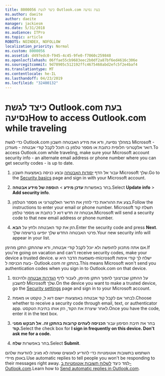 ```yaml
---
title: 8000056 כיצד לגשת Outlook.com בעת נסיעה
ms.author: daeite
author: daeite
manager: jackiesm
ms.date: 5/31/2018
ms.audience: ITPro
ms.topic: article
ROBOTS: NOINDEX, NOFOLLOW
localization_priority: Normal
ms.custom: 8000056
ms.assetid: d497edc0-f945-4c45-9fe0-f7060c259848
ms.openlocfilehash: 06ffae55cb9683eec2b0df2a87bf6ed4616c306e
ms.sourcegitcommit: 9d78905c512192ffc4675468abd2efc5f2e4baf4
ms.translationtype: MT
ms.contentlocale: he-IL
ms.lasthandoff: 04/23/2019
ms.locfileid: "32400132"
---
```

# <a name="how-to-access-outlookcom-while-traveling"></a><span data-ttu-id="ac4be-102">כיצד לגשת Outlook.com בעת נסיעה</span><span class="sxs-lookup"><span data-stu-id="ac4be-102">How to access Outlook.com while traveling</span></span>

<span data-ttu-id="ac4be-103">כדי לגשת Outlook.com במהלך נסיעה, ודא את מידע האבטחה חשבון Microsoft - דואר אלקטרוני חלופית כתובת או מספר טלפון בו תוכל לקבל קודי אבטחה - מעודכן.</span><span class="sxs-lookup"><span data-stu-id="ac4be-103">To access Outlook.com while traveling, make sure your Microsoft account security info - an alternate email address or phone number where you can get security codes - is up to date.</span></span>
  
1. <span data-ttu-id="ac4be-104">עבור אל הדף [יסודות האבטחה](https://go.microsoft.com/fwlink/p/?linkid=842325) ובצע כניסה באמצעות חשבון Microsoft שלך.</span><span class="sxs-lookup"><span data-stu-id="ac4be-104">Go to the [Security basics](https://go.microsoft.com/fwlink/p/?linkid=842325) page and sign in with your Microsoft account.</span></span> 
    
2. <span data-ttu-id="ac4be-105">בחר באפשרות **עדכן מידע** \> **הוספה של מידע אבטחה**.</span><span class="sxs-lookup"><span data-stu-id="ac4be-105">Select **Update info** \> **Add security info**.</span></span> 
    
3. <span data-ttu-id="ac4be-106">בצע את ההוראות כדי להזין את הדואר האלקטרוני או מספר הטלפון.</span><span class="sxs-lookup"><span data-stu-id="ac4be-106">Follow the instructions to enter your email or phone number.</span></span> <span data-ttu-id="ac4be-107">Microsoft תשלח קוד אבטחה זה חדש דוא ל כתובת או מספר טלפון.</span><span class="sxs-lookup"><span data-stu-id="ac4be-107">Microsoft will send a security code to that new email address or phone number.</span></span>
    
4. <span data-ttu-id="ac4be-108">הזן את קוד האבטחה ולחץ על **הבא**.</span><span class="sxs-lookup"><span data-stu-id="ac4be-108">Enter the security code and press **Next**.</span></span> <span data-ttu-id="ac4be-109">פרטי האבטחה החדש שלך יופיעו ברשימה שלך.</span><span class="sxs-lookup"><span data-stu-id="ac4be-109">Your new security info will appear in your list.</span></span> 
    
<span data-ttu-id="ac4be-110">אם אתה מתכוון לחופשה ולא יוכל לקבל קודי אבטחה, ודא שההתקן התקן מהימן.</span><span class="sxs-lookup"><span data-stu-id="ac4be-110">If you're going on vacation and can't receive security codes, make your device a trusted device.</span></span> <span data-ttu-id="ac4be-111">משמעות הדבר היא ש-microsoft ישלח לך קודי אימות בעת הכניסה ל- Outlook.com בהתקן זה.</span><span class="sxs-lookup"><span data-stu-id="ac4be-111">This means Microsoft won't send you authentication codes when you sign in to Outlook.com on that device.</span></span>
  
1. <span data-ttu-id="ac4be-112">על ההתקן שברצונך להפוך התקן מהימן, לעבור לדף [הגדרות אבטחה](https://go.microsoft.com/fwlink/p/?linkid=2002000&amp;clcid=0x409) ולהיכנס לחשבון Microsoft שלך.</span><span class="sxs-lookup"><span data-stu-id="ac4be-112">On the device you want to make a trusted device, go the [Security settings](https://go.microsoft.com/fwlink/p/?linkid=2002000&amp;clcid=0x409) page and sign in to your Microsoft account.</span></span> 
    
2. <span data-ttu-id="ac4be-113">לבחור אם לקבל קוד אבטחה באמצעות יישום דוא ל, טקסט או מאמת.</span><span class="sxs-lookup"><span data-stu-id="ac4be-113">Choose whether to receive a security code through email, text, or authenticator app.</span></span> <span data-ttu-id="ac4be-114">לאחר שיצרת את הקוד, הזן אותו בתיבת הטקסט.</span><span class="sxs-lookup"><span data-stu-id="ac4be-114">Once you have the code, enter it in the text box.</span></span>
    
3. <span data-ttu-id="ac4be-115">בחר את תיבת הסימון עבור **הכניסה לעתים קרובות בהתקן זה. אל תבקש ממני קוד.**</span><span class="sxs-lookup"><span data-stu-id="ac4be-115">Select the check box for **I sign in frequently on this device. Don't ask me for a code.**</span></span>
    
4. <span data-ttu-id="ac4be-116">בחר באפשרות **שלח**.</span><span class="sxs-lookup"><span data-stu-id="ac4be-116">Select **Submit**.</span></span> 
    
<span data-ttu-id="ac4be-117">השתמש בתשובות אוטומטיות כדי להודיע לאנשים שאתה לא מגיב להודעות שלהם באופן מיידי.</span><span class="sxs-lookup"><span data-stu-id="ac4be-117">Use automatic replies to tell people you won't be responding to their messages right away.</span></span> <span data-ttu-id="ac4be-118">למד כיצד [לשלוח תשובות אוטומטיות ב- Outlook.com](https://go.microsoft.com/fwlink/p/?linkid=2002100&amp;clcid=0x409).</span><span class="sxs-lookup"><span data-stu-id="ac4be-118">Learn how to [Send automatic replies in Outlook.com](https://go.microsoft.com/fwlink/p/?linkid=2002100&amp;clcid=0x409).</span></span>
  

